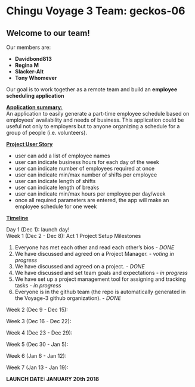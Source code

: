 # Chingu Voyage 3 Team:  geckos-06

## Welcome to our team!

Our members are:

  * **Davidbond813**
  * **Regina M**
  * **Slacker-Alt**
  * **Tony Whomever**
 
 Our goal is to work together as a remote team and build an **employee scheduling application**
 
 <ins>**Application summary:**</ins><br />
 An application to easily generate a part-time employee schedule based on employees' availability and needs of business.
 This application could be useful not only to employers but to anyone organizing a schedule for a group of people (i.e. volunteers).
 
 <ins>**Project User Story**</ins>
 * user can add a list of employee names
 * user can indicate business hours for each day of the week
 * user can indicate number of employees required at once
 * user can indicate min/max number of shifts per employee
 * user can indicate length of shifts
 * user can indicate length of breaks
 * user can indicate min/max hours per employee per day/week
 * once all required parameters are entered, the app will make an employee schedule for one week
 
  
 <ins>**Timeline**</ins>
 
  Day 1 (Dec 1):  launch day!<br />
  Week 1 (Dec 2 - Dec 8): Act 1 Project Setup Milestones
  
  1. Everyone has met each other and read each other’s bios - *DONE*
  2. We have discussed and agreed on a Project Manager. - *voting in progress*
  3. We have discussed and agreed on a project. - *DONE*
  4. We have discussed and set team goals and expectations - *in progress*
  5. We have set up a project management tool for assigning and tracking tasks - *in progress*
  6. Everyone is in the github team (the repo is automatically generated in the Voyage-3 github organization). - *DONE*
    
  Week 2 (Dec 9 - Dec 15):<br />
  
  Week 3 (Dec 16 - Dec 22):<br />
  
  Week 4 (Dec 23 - Dec 29):<br />
  
  Week 5 (Dec 30 - Jan 5):<br />
  
  Week 6 (Jan 6 - Jan 12):<br />
  
  Week 7 (Jan 13 - Jan 19):<br />
  
  **LAUNCH DATE: JANUARY 20th 2018**
  
